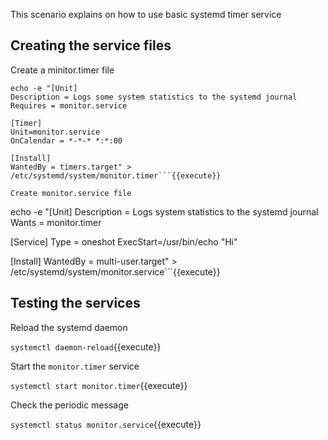 This scenario explains on how to use basic systemd timer service

## Creating the service files

Create a minitor.timer file

```
echo -e "[Unit]
Description = Logs some system statistics to the systemd journal
Requires = monitor.service

[Timer]
Unit=monitor.service
OnCalendar = *-*-* *:*:00

[Install]
WantedBy = timers.target" > /etc/systemd/system/monitor.timer```{{execute}}

Create monitor.service file

```
echo -e "[Unit]
Description = Logs system statistics to the systemd journal
Wants = monitor.timer

[Service]
Type = oneshot
ExecStart=/usr/bin/echo "Hi"

[Install]
WantedBy = multi-user.target" > /etc/systemd/system/monitor.service```{{execute}}

## Testing the services

Reload the systemd daemon

`systemctl daemon-reload`{{execute}}

Start the `monitor.timer` service

`systemctl start monitor.timer`{{execute}}

Check the periodic message

`systemctl status monitor.service`{{execute}}
